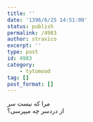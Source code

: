 ```yaml
---
title: ''
date: '1396/6/25 14:51:00'
status: publish
permalink: /4983
author: straxico
excerpt: ''
type: post
id: 4983
category:
    - tytomood
tag: []
post_format: []
---
```

مرا که نیست سر  
از دردسر چه میپرسی؟